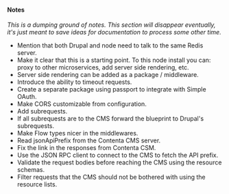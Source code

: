 #### Notes
_This is a dumping ground of notes. This section will disappear eventually, it's
just meant to save ideas for documentation to process some other time._

- Mention that both Drupal and node need to talk to the same Redis server.
- Make it clear that this is a starting point. To this node install you can:
  proxy to other microservices, add server side rendering, etc.
- Server side rendering can be added as a package / middleware.
- Introduce the ability to timeout requests.
- Create a separate package using passport to integrate with Simple OAuth.
- Make CORS customizable from configuration.
- Add subrequests.
- If all subrequests are to the CMS forward the blueprint to Drupal's subrequests.
- Make Flow types nicer in the middlewares.
- Read jsonApiPrefix from the Contenta CMS server.
- Fix the link in the responses from Contenta CSM.
- Use the JSON RPC client to connect to the CMS to fetch the API prefix.
- Validate the request bodies before reaching the CMS using the resource schemas.
- Filter requests that the CMS should not be bothered with using the resource lists.
